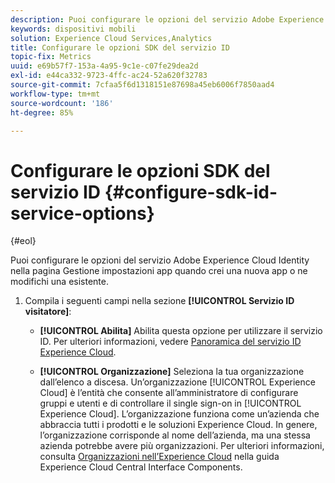 ```yaml
---
description: Puoi configurare le opzioni del servizio Adobe Experience Platform Identity nella pagina Gestione impostazioni app quando crei una nuova app o ne modifichi una esistente.
keywords: dispositivi mobili
solution: Experience Cloud Services,Analytics
title: Configurare le opzioni SDK del servizio ID
topic-fix: Metrics
uuid: e69b57f7-153a-4a95-9c1e-c07fe29dea2d
exl-id: e44ca332-9723-4ffc-ac24-52a620f32783
source-git-commit: 7cfaa5f6d1318151e87698a45eb6006f7850aad4
workflow-type: tm+mt
source-wordcount: '186'
ht-degree: 85%

---
```


# Configurare le opzioni SDK del servizio ID {#configure-sdk-id-service-options}

{#eol}

Puoi configurare le opzioni del servizio Adobe Experience Cloud Identity nella pagina Gestione impostazioni app quando crei una nuova app o ne modifichi una esistente.

1. Compila i seguenti campi nella sezione **[!UICONTROL Servizio ID visitatore]**:

   * **[!UICONTROL Abilita]**
Abilita questa opzione per utilizzare il servizio ID. Per ulteriori informazioni, vedere [Panoramica del servizio ID Experience Cloud](https://experienceleague.adobe.com/docs/id-service/using/intro/overview.html?lang=it).

   * **[!UICONTROL Organizzazione]**
Seleziona la tua organizzazione dall’elenco a discesa.
Un’organizzazione [!UICONTROL Experience Cloud] è l’entità che consente all’amministratore di configurare gruppi e utenti e di controllare il single sign-on in [!UICONTROL Experience Cloud]. L’organizzazione funziona come un’azienda che abbraccia tutti i prodotti e le soluzioni Experience Cloud. In genere, l’organizzazione corrisponde al nome dell’azienda, ma una stessa azienda potrebbe avere più organizzazioni. Per ulteriori informazioni, consulta [Organizzazioni nell’Experience Cloud](https://experienceleague.adobe.com/docs/core-services/interface/administration/organizations.html?lang=it) nella guida Experience Cloud Central Interface Components.
